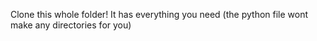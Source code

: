 Clone this whole folder! It has everything you need (the python file wont make any directories for you)

